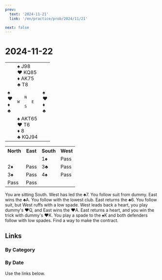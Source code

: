 ```yaml
---
prev:
  text: '2024-11-21'
  link: '/en/practice/prob/2024/11/21'

next: false
---
```


# 2024-11-22

<table class="deal">
	<tr>
		<td></td>
		<td>♠ J98<br>♥ KQ85<br>♦ AK75<br>♣ T8</td>
		<td></td>
	</tr>
	<tr>
		<td>♠ <br>♥ <br>♦ <br>♣ </td>
		<td><pre>   N<br>W     E<br>   S</pre></td>
		<td>♠ <br>♥ <br>♦ <br>♣ </td>
	</tr>
	<tr>
		<td></td>
		<td>♠ AKT65<br>♥ T6<br>♦ 8<br>♣ KQJ94</td>
		<td></td>
	</tr>
</table>

<table class="auction">
	<tr>
		<th>North</th>
		<th>East</th>
		<th>South</th>
		<th>West</th>
	</tr>
	<tr>
		<td></td>
		<td></td>
		<td>1♠</td>
		<td>Pass</td>
	</tr>
	<tr>
		<td>2♦</td>
		<td>Pass</td>
		<td>3♣</td>
		<td>Pass</td>
	</tr>
	<tr>
		<td>3♠</td>
		<td>Pass</td>
		<td>4♠</td>
		<td>Pass</td>
	</tr>
	<tr>
		<td>Pass</td>
		<td>Pass</td>
		<td></td>
		<td></td>
	</tr>
</table>

You are sitting South. West has led the ♣7. You follow suit from dummy. East wins the ♣A. You follow with the lowest club. East returns the ♣6. You follow suit, but West ruffs with a low spade. West leads back a heart, you play dummy's ♥Q, and East wins the ♥A. East returns a heart, and you win the trick with dummy's ♥K. You play a spade to the ♠K and both defenders follow with low spades. Find a way to make the contract.

## Links

[<Badge type="tip" text="Check Solution"/>](/en/learning/prob/2024/11/22)

### By Category

[<Badge type="tip" text="<--"/>](/en/practice/prob/2024/11/21)
[<Badge type="tip" text="Calendar"/>](/en/practice/calendar/2024/11)
[<Badge type="info" text="-->"/>](/en/practice/prob/2024/11/22#links)

### By Date

Use the links below.